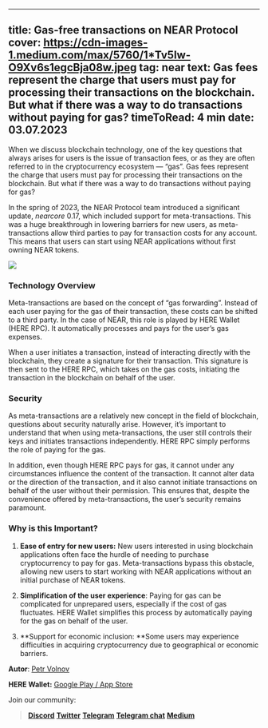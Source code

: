 -----
title: Gas-free transactions on NEAR Protocol
cover: https://cdn-images-1.medium.com/max/5760/1*Tv5Iw-O9Xv6s1egcBja08w.jpeg
tag: near
text: Gas fees represent the charge that users must pay for processing their transactions on the blockchain. But what if there was a way to do transactions without paying for gas?
timeToRead: 4 min
date: 03.07.2023
-----


When we discuss blockchain technology, one of the key questions that always arises for users is the issue of transaction fees, or as they are often referred to in the cryptocurrency ecosystem — “gas”. Gas fees represent the charge that users must pay for processing their transactions on the blockchain. But what if there was a way to do transactions without paying for gas?

In the spring of 2023, the NEAR Protocol team introduced a significant update, *nearcore* 0.17, which included support for meta-transactions. This was a huge breakthrough in lowering barriers for new users, as meta-transactions allow third parties to pay for transaction costs for any account. This means that users can start using NEAR applications without first owning NEAR tokens.

![](https://cdn-images-1.medium.com/max/5760/1*Tv5Iw-O9Xv6s1egcBja08w.jpeg)

### Technology Overview

Meta-transactions are based on the concept of “gas forwarding”. Instead of each user paying for the gas of their transaction, these costs can be shifted to a third party. In the case of NEAR, this role is played by HERE Wallet (HERE RPC). It automatically processes and pays for the user’s gas expenses.

When a user initiates a transaction, instead of interacting directly with the blockchain, they create a signature for their transaction. This signature is then sent to the HERE RPC, which takes on the gas costs, initiating the transaction in the blockchain on behalf of the user.

### Security

As meta-transactions are a relatively new concept in the field of blockchain, questions about security naturally arise. However, it’s important to understand that when using meta-transactions, the user still controls their keys and initiates transactions independently. HERE RPC simply performs the role of paying for the gas.

In addition, even though HERE RPC pays for gas, it cannot under any circumstances influence the content of the transaction. It cannot alter data or the direction of the transaction, and it also cannot initiate transactions on behalf of the user without their permission. This ensures that, despite the convenience offered by meta-transactions, the user’s security remains paramount.

### Why is this Important?

1. **Ease of entry for new users:** New users interested in using blockchain applications often face the hurdle of needing to purchase cryptocurrency to pay for gas. Meta-transactions bypass this obstacle, allowing new users to start working with NEAR applications without an initial purchase of NEAR tokens.

1. **Simplification of the user experience**: Paying for gas can be complicated for unprepared users, especially if the cost of gas fluctuates. HERE Wallet simplifies this process by automatically paying for the gas on behalf of the user.

1. **Support for economic inclusion: **Some users may experience difficulties in acquiring cryptocurrency due to geographical or economic barriers.

**Autor**: [Petr Volnov](https://twitter.com/p_volnov)

**HERE Wallet:** [Google Play / App Store](http://download.herewallet.app/medium)

Join our community:
> [**Discord**](https://discord.gg/AfB5cvtFXH)
> [**Twitter**](https://twitter.com/here_wallet)
> [**Telegram**](https://t.me/herewallet)
> [**Telegram chat**](https://t.me/herewalletchat)
> [**Medium**](https://medium.com/@nearhere)
